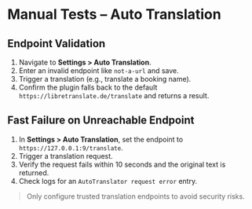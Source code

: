# Manual Tests – Auto Translation

## Endpoint Validation
1. Navigate to **Settings > Auto Translation**.
2. Enter an invalid endpoint like `not-a-url` and save.
3. Trigger a translation (e.g., translate a booking name).
4. Confirm the plugin falls back to the default `https://libretranslate.de/translate` and returns a result.

## Fast Failure on Unreachable Endpoint
1. In **Settings > Auto Translation**, set the endpoint to `https://127.0.0.1:9/translate`.
2. Trigger a translation request.
3. Verify the request fails within 10 seconds and the original text is returned.
4. Check logs for an `AutoTranslator request error` entry.

> Only configure trusted translation endpoints to avoid security risks.
